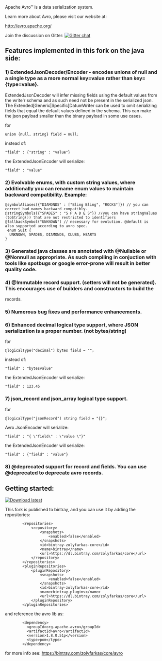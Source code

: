 Apache Avro™ is a data serialization system.

Learn more about Avro, please visit our website at:

  http://avro.apache.org/

Join the discussion on Gitter: [![Gitter chat](https://badges.gitter.im/zolyfarkas/spf4j-avro.png)](https://gitter.im/spf4j-avro/Lobby)

## Features implemented in this fork on the java side:

### 1) ExtendedJsonDecoder/Encoder -  encodes unions of null and a single type as a more normal key=value rather than key={type=value}.
 ExtendedJsonDecoder will infer missing fields using the default values from the write'r schema and as such need not be present in the serialized json. The Extended[Generic|Specific]DatumWriter can be used to omit serializing fields that equal the  default values defined in the schema. This can make the json payload smaller than the binary payload in some use cases.

for
```
union {null, string} field = null;
```
instead of:
```
"field" : {"string" : "value"}
```
the ExtendedJsonEncoder will serialize:
```
"field" : "value"
```

### 2) Evolvable enums, with custom string values, where additionally you can rename enum values to maintain backward compatibility. Example:

```
@symbolAliases({"DIAMONDS" : ["Bling Bling", "ROCKS"]}) // you can correct bad names backward compatibly.
@stringSymbols({"SPADES" : "S P A D E S"}) //you can have stringValues (toString()) that are not restricted to identifiers
@fallbackSymbol("UNKNOWN") // necessary for evolution. @default is also supported according to avro spec.
 enum Suit {
  UNKNOWN, SPADES, DIAMONDS, CLUBS, HEARTS
}
```

### 3) Generated java classes are annotated with @Nullable or @Nonnull as appropriate. As such compiling in conjuction with tools like spotbugs or google error-prone will result in better quality code.

### 4) @Immutable record support. (setters will not be generated). This encourages use of builders and constructors to build the 
 records.

### 5) Numerous bug fixes and performance enhancements.

### 6) Enhanced decimal logical type support, where JSON serialization is a proper number. (not bytes/string)

for
```
@logicalType("decimal") bytes field = "";
```
instead of:
```
"field" : "bytesvalue"
```
the ExtendedJsonEncoder will serialize:
```
"field" : 123.45
```

### 7) json_record and json_array logical type support.
 
for
```
@logicalType("jsonRecord") string field = "{}";
```
Avro JsonEncoder will serialize:
```
"field" : "{ \"field\" : \"value \"}"
```
the ExtendedJsonEncoder will serialize:
```
"field" : {"field" : "value"}
```

### 8) @deprecated support for record and fields. You can use @deprecated to deprecate avro records.

## Getting started:

 [ ![Download latest](https://api.bintray.com/packages/zolyfarkas/core/avro/images/download.svg) ](https://bintray.com/zolyfarkas/core/avro/_latestVersion)

This fork is published to bintray, and you can use it by adding the repositories:

            <repositories>
                <repository>
                    <snapshots>
                        <enabled>false</enabled>
                    </snapshots>
                    <id>bintray-zolyfarkas-core</id>
                    <name>bintray</name>
                    <url>https://dl.bintray.com/zolyfarkas/core</url>
                </repository>
            </repositories>
            <pluginRepositories>
                <pluginRepository>
                    <snapshots>
                        <enabled>false</enabled>
                    </snapshots>
                    <id>bintray-zolyfarkas-core</id>
                    <name>bintray-plugins</name>
                    <url>https://dl.bintray.com/zolyfarkas/core</url>
                </pluginRepository>
            </pluginRepositories>

 and reference the avro lib as:


            <dependency>
              <groupId>org.apache.avro</groupId>
              <artifactId>avro</artifactId>
              <version>1.8.0.51p</version>
              <type>pom</type>
            </dependency>

 for more info see: https://bintray.com/zolyfarkas/core/avro

